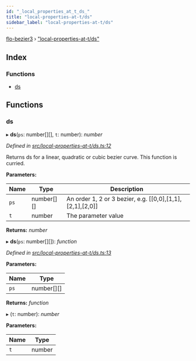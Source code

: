 ```yaml
---
id: "_local_properties_at_t_ds_"
title: "local-properties-at-t/ds"
sidebar_label: "local-properties-at-t/ds"
---
```


[flo-bezier3](../globals.md) › ["local-properties-at-t/ds"](_local_properties_at_t_ds_.md)

## Index

### Functions

* [ds](_local_properties_at_t_ds_.md#ds)

## Functions

###  ds

▸ **ds**(`ps`: number[][], `t`: number): *number*

*Defined in [src/local-properties-at-t/ds.ts:12](https://github.com/FlorisSteenkamp/FloBezier/blob/6f79660/src/local-properties-at-t/ds.ts#L12)*

Returns ds for a linear, quadratic or cubic bezier curve. This function is
curried.

**Parameters:**

Name | Type | Description |
------ | ------ | ------ |
`ps` | number[][] | An order 1, 2 or 3 bezier, e.g. [[0,0],[1,1],[2,1],[2,0]] |
`t` | number | The parameter value  |

**Returns:** *number*

▸ **ds**(`ps`: number[][]): *function*

*Defined in [src/local-properties-at-t/ds.ts:13](https://github.com/FlorisSteenkamp/FloBezier/blob/6f79660/src/local-properties-at-t/ds.ts#L13)*

**Parameters:**

Name | Type |
------ | ------ |
`ps` | number[][] |

**Returns:** *function*

▸ (`t`: number): *number*

**Parameters:**

Name | Type |
------ | ------ |
`t` | number |
